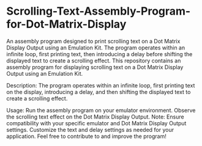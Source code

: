 # Scrolling-Text-Assembly-Program-for-Dot-Matrix-Display
An assembly program designed to print scrolling text on a Dot Matrix Display Output using an Emulation Kit. The program operates within an infinite loop, first printing text, then introducing a delay before shifting the displayed text to create a scrolling effect.
This repository contains an assembly program for displaying scrolling text on a Dot Matrix Display Output using an Emulation Kit.

Description:
The program operates within an infinite loop, first printing text on the display, introducing a delay, and then shifting the displayed text to create a scrolling effect.

Usage:
Run the assembly program on your emulator environment.
Observe the scrolling text effect on the Dot Matrix Display Output.
Note:
Ensure compatibility with your specific emulator and Dot Matrix Display Output settings.
Customize the text and delay settings as needed for your application.
Feel free to contribute to and improve the program!
